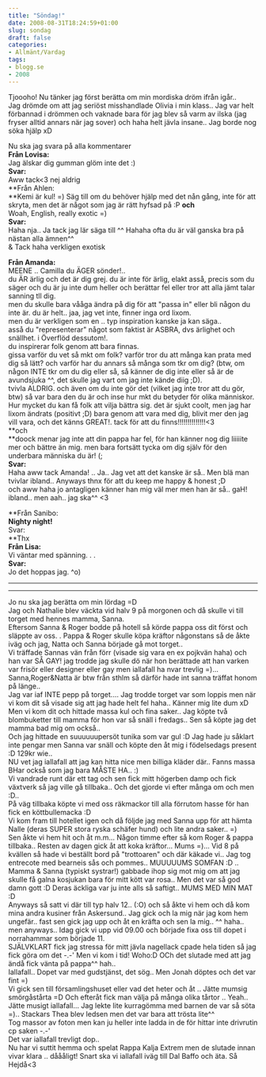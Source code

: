 ```yaml
---
title: "Söndag!"
date: 2008-08-31T18:24:59+01:00
slug: sondag
draft: false
categories:
- Allmänt/Vardag
tags:
- blogg.se
- 2008
---
```

Tjoooho! Nu tänker jag först berätta om min mordiska dröm ifrån igår..  
Jag drömde om att jag seriöst misshandlade Olivia i min klass.. Jag var helt förbannad i drömmen och vaknade bara för jag blev så varm av ilska (jag fryser alltid annars när jag sover) och haha helt jävla insane.. Jag borde nog söka hjälp xD  
  
Nu ska jag svara på alla kommentarer  
**Från Lovisa:**  
Jag älskar dig gumman glöm inte det :)  
**Svar:**  
Aww tack<3 nej aldrig  
**Från Ahlen:  
**Kemi är kul! =) Säg till om du behöver hjälp med det nån gång, inte för att skryta, men det är något som jag är rätt hyfsad på :P **och**  
Woah, English, really exotic =)  
**Svar:**  
Haha nja.. Ja tack jag lär säga till ^^ Hahaha ofta du är väl ganska bra på nästan alla ämnen^^  
& Tack haha verkligen exotisk  
  
**Från Amanda:**  
MEENE .. Camilla du ÄGER sönder!..  
du ÄR ärlig och det är dig grej. du är inte för ärlig, elakt asså, precis som du säger och du är ju inte dum heller och berättar fel eller tror att alla jämt talar sanning tll dig.  
men du skulle bara vååga ändra på dig för att "passa in" eller bli någon du inte är. du är helt.. jaa, jag vet inte, finner inga ord lixom.  
men du är verkligen som en .. typ inspiration kanske ja kan säga..  
asså du "representerar" något som faktist är ASBRA, dvs ärlighet och snällhet. i Överflöd dessutom!.  
du inspirerar folk genom att bara finnas.  
gissa varför du vet så mkt om folk? varför tror du att många kan prata med dig så lätt? och varför har du annars så många som tkr om dig? (btw, om någon INTE tkr om du dig eller så, så känner de dig inte eller så är de avundsjuka ^^, det skulle jag vart om jag inte kände diig ;D).  
tvivla ALDRIG. och även om du inte gör det (vilket jag inte tror att du gör, btw) så var bara den du är och inse hur mkt du betyder för olika människor.  
Hur mycket du kan få folk att vilja bättra sig. det är sjukt coolt, men jag har lixom ändrats (positivt ;D) bara genom att vara med dig, blivit mer den jag vill vara, och det känns GREAT!. tack för att du finns!!!!!!!!!!!!!!<3  
**och  
**doock menar jag inte att din pappa har fel, för han känner nog dig liiiiite mer och bättre än mig. men bara fortsätt tycka om dig själv för den underbara människa du är! (;  
**Svar:**  
Haha aww tack Amanda! .. Ja.. Jag vet att det kanske är så.. Men blä man tvivlar ibland.. Anyways thnx för att du keep me happy & honest ;D  
och aww haha jo antagligen känner han mig väl mer men han är så.. gaH! ibland.. men aah.. jag ska^^ <3  
  
**Från Sanibo:  
**Nighty night!**  
Svar:  
**Thx  
**Från Lisa:**  
Vi väntar med spänning. . .  
**Svar:**  
Jo det hoppas jag. ^o)  

* * *

* * *

Jo nu ska jag berätta om min lördag =D  
Jag och Nathalie blev väckta vid halv 9 på morgonen och då skulle vi till torget med hennes mamma, Sanna.  
Eftersom Sanna & Roger bodde på hotell så körde pappa oss dit först och släppte av oss. . Pappa & Roger skulle köpa kräftor någonstans så de åkte iväg och jag, Natta och Sanna började gå mot torget..  
Vi träffade Sannas vän från förr (visade sig vara en ex pojkvän haha) och han var SÅ GAY! jag trodde jag skulle dö när hon berättade att han varken var frisör eller designer eller gay men iallafall ha nvar trevlig =)...  
Sanna,Roger&Natta är btw från sthlm så därför hade int sanna träffat honom på länge..  
Jag var iaf INTE pepp på torget.... Jag trodde torget var som loppis men när vi kom dit så visade sig att jag hade helt fel haha.. Känner mig lite dum xD  
Men vi kom dit och hittade massa kul och fina saker.. Jag köpte två blombuketter till mamma för hon var så snäll i fredags.. Sen så köpte jag det mamma bad mig om också..  
Och jag hittade en suuuuuupersöt tunika som var gul :D Jag hade ju såklart inte pengar men Sanna var snäll och köpte den åt mig i födelsedags present :D 129kr wie..  
NU vet jag iallafall att jag kan hitta nice men billiga kläder där.. Fanns massa BHar också som jag bara MÅSTE HA.. :)  
Vi vandrade runt där ett tag och sen fick mitt högerben damp och fick växtverk så jag ville gå tillbaka.. Och det gjorde vi efter många om och men :D..  
På väg tillbaka köpte vi med oss räkmackor till alla förrutom hasse för han fick en köttbullemacka :D  
Vi kom fram till hotellet igen och då följde jag med Sanna upp för att hämta Nalle (deras SUPER stora ryska schäfer hund) och lite andra saker.. =)  
Sen åkte vi hem hit och åt m.m... Någon timme efter så kom Roger & pappa tillbaka.. Resten av dagen gick åt att koka kräftor... Mums =)... Vid 8 på kvällen så hade vi beställt bord på "trottoaren" och där käkade vi.. Jag tog entrecote med bearneis sås och pommes.. MUUUUUMS SOMFAN :D .. Mamma & Sanna (typiskt systrar!) gabbade ihop sig mot mig om att jag skulle få galna kosjukan bara för mitt kött var rosa.. Men det var så god damn gott :D Deras äckliga var ju inte alls så saftigt.. MUMS MED MIN MAT :D  
Anyways så satt vi där till typ halv 12.. (:O) och så åkte vi hem och då kom mina andra kusiner från Askersund.. Jag gick och la mig när jag kom hem ungefär.. fast sen gick jag upp och åt en kräfta och sen la mig.. ^^ haha..  
men anyways.. Idag gick vi upp vid 09.00 och började fixa oss till dopet i norrahammar som började 11.  
SJÄLVKLART fick jag stressa för mitt jävla nagellack cpade hela tiden så jag fick göra om det -.-' Men vi kom i tid! Woho:D OCh det slutade med att jag ändå fick vänta på pappa^^ hah..  
Iallafall.. Dopet var med gudstjänst, det sög.. Men Jonah döptes och det var fint =)  
Vi gick sen till församlingshuset eller vad det heter och åt .. Jätte mumsig smörgåstårta =D Och efteråt fick man välja på många olika tårtor .. Yeah.. Jätte musigt iallafall... Jag lekte lite kurragömma med barnen de var så söta =).. Stackars Thea blev ledsen men det var bara att trösta lite^^  
Tog massor av foton men kan ju heller inte ladda in de för hittar inte drivrutin cp saken -.-'  
Det var iallafall trevligt dop..  
Nu har vi suttit hemma och spelat Rappa Kalja Extrem men de slutade innan vivar klara .. dåååligt! Snart ska vi iallafall iväg till Dal Baffo och äta. Så Hejdå<3
